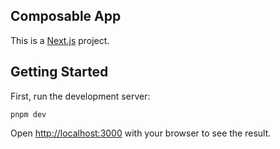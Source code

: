 ## Composable App

This is a [Next.js](https://nextjs.org/) project.

## Getting Started

First, run the development server:

```
pnpm dev
```

Open [http://localhost:3000](http://localhost:3000) with your browser to see the result.
